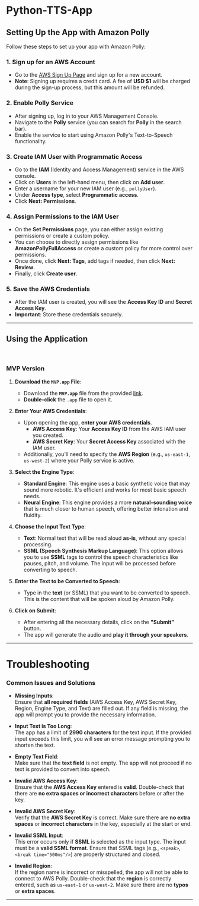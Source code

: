 # Python-TTS-App

## Setting Up the App with Amazon Polly

Follow these steps to set up your app with Amazon Polly:

### 1. Sign up for an AWS Account
- Go to the [AWS Sign Up Page](https://aws.amazon.com) and sign up for a new account.
- **Note**: Signing up requires a credit card. A fee of **USD $1** will be charged during the sign-up process, but this amount will be refunded.

### 2. Enable Polly Service
- After signing up, log in to your AWS Management Console.
- Navigate to the **Polly** service (you can search for **Polly** in the search bar).
- Enable the service to start using Amazon Polly's Text-to-Speech functionality.

### 3. Create IAM User with Programmatic Access
- Go to the **IAM** (Identity and Access Management) service in the AWS console.
- Click on **Users** in the left-hand menu, then click on **Add user**.
- Enter a username for your new IAM user (e.g., `pollyUser`).
- Under **Access type**, select **Programmatic access**.
- Click **Next: Permissions**.

### 4. Assign Permissions to the IAM User
- On the **Set Permissions** page, you can either assign existing permissions or create a custom policy.
- You can choose to directly assign permissions like **AmazonPollyFullAccess** or create a custom policy for more control over permissions.
- Once done, click **Next: Tags**, add tags if needed, then click **Next: Review**.
- Finally, click **Create user**.

### 5. Save the AWS Credentials
- After the IAM user is created, you will see the **Access Key ID** and **Secret Access Key**.
- **Important**: Store these credentials securely.

---

## Using the Application

<br>

### MVP Version

1. **Download the `MVP.app` File**:
   - Download the **`MVP.app`** file from the provided [link](https://github.com/Ponharish/Python-TTS-App/releases/tag/MVP).
   - **Double-click** the `.app` file to open it.

2. **Enter Your AWS Credentials**:
   - Upon opening the app, **enter your AWS credentials**.
     - **AWS Access Key**: Your **Access Key ID** from the AWS IAM user you created.
     - **AWS Secret Key**: Your **Secret Access Key** associated with the IAM user.
   - Additionally, you'll need to specify the **AWS Region** (e.g., `us-east-1`, `us-west-2`) where your Polly service is active.

3. **Select the Engine Type**:
   - **Standard Engine**: This engine uses a basic synthetic voice that may sound more robotic. It's efficient and works for most basic speech needs.
   - **Neural Engine**: This engine provides a more **natural-sounding voice** that is much closer to human speech, offering better intonation and fluidity.

4. **Choose the Input Text Type**:
   - **Text**: Normal text that will be read aloud **as-is**, without any special processing.
   - **SSML (Speech Synthesis Markup Language)**: This option allows you to use **SSML** tags to control the speech characteristics like pauses, pitch, and volume. The input will be processed before converting to speech.

5. **Enter the Text to be Converted to Speech**:
   - Type in the **text** (or SSML) that you want to be converted to speech. This is the content that will be spoken aloud by Amazon Polly.

6. **Click on Submit**:
   - After entering all the necessary details, click on the **"Submit"** button.
   - The app will generate the audio and **play it through your speakers**.

---

# Troubleshooting

### Common Issues and Solutions

- **Missing Inputs**:  
  Ensure that **all required fields** (AWS Access Key, AWS Secret Key, Region, Engine Type, and Text) are filled out. If any field is missing, the app will prompt you to provide the necessary information.

- **Input Text is Too Long**:  
  The app has a limit of **2990 characters** for the text input. If the provided input exceeds this limit, you will see an error message prompting you to shorten the text.

- **Empty Text Field**:  
  Make sure that the **text field** is not empty. The app will not proceed if no text is provided to convert into speech.

- **Invalid AWS Access Key**:  
  Ensure that the **AWS Access Key** entered is **valid**. Double-check that there are **no extra spaces or incorrect characters** before or after the key.

- **Invalid AWS Secret Key**:  
  Verify that the **AWS Secret Key** is correct. Make sure there are **no extra spaces** or **incorrect characters** in the key, especially at the start or end.

- **Invalid SSML Input**:  
  This error occurs only if **SSML** is selected as the input type. The input must be a **valid SSML format**. Ensure that SSML tags (e.g., `<speak>`, `<break time="500ms"/>`) are properly structured and closed.

- **Invalid Region**:  
  If the region name is incorrect or misspelled, the app will not be able to connect to AWS Polly. Double-check that the **region** is correctly entered, such as `us-east-1` or `us-west-2`. Make sure there are no **typos** or **extra spaces**.

---